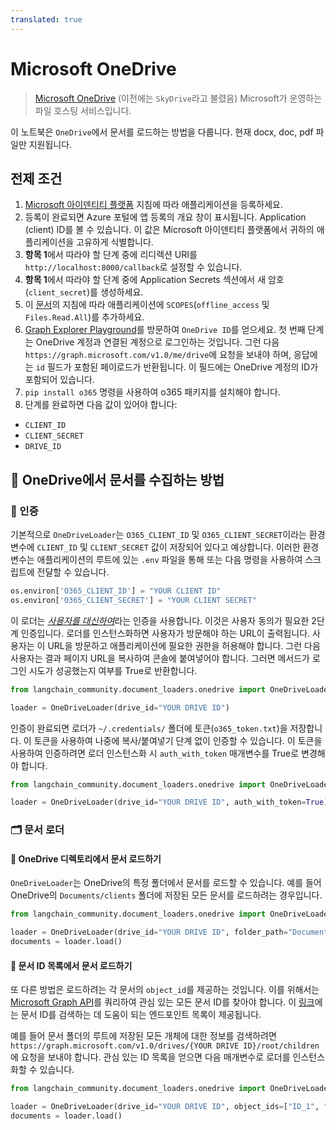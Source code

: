 ```yaml
---
translated: true
---
```


# Microsoft OneDrive

>[Microsoft OneDrive](https://en.wikipedia.org/wiki/OneDrive) (이전에는 `SkyDrive`라고 불렸음) Microsoft가 운영하는 파일 호스팅 서비스입니다.

이 노트북은 `OneDrive`에서 문서를 로드하는 방법을 다룹니다. 현재 docx, doc, pdf 파일만 지원됩니다.

## 전제 조건

1. [Microsoft 아이덴티티 플랫폼](https://learn.microsoft.com/en-us/azure/active-directory/develop/quickstart-register-app) 지침에 따라 애플리케이션을 등록하세요.
2. 등록이 완료되면 Azure 포털에 앱 등록의 개요 창이 표시됩니다. Application (client) ID를 볼 수 있습니다. 이 값은 Microsoft 아이덴티티 플랫폼에서 귀하의 애플리케이션을 고유하게 식별합니다.
3. **항목 1**에서 따라야 할 단계 중에 리디렉션 URI를 `http://localhost:8000/callback`로 설정할 수 있습니다.
4. **항목 1**에서 따라야 할 단계 중에 Application Secrets 섹션에서 새 암호(`client_secret`)를 생성하세요.
5. 이 [문서](https://learn.microsoft.com/en-us/azure/active-directory/develop/quickstart-configure-app-expose-web-apis#add-a-scope)의 지침에 따라 애플리케이션에 `SCOPES`(`offline_access` 및 `Files.Read.All`)를 추가하세요.
6. [Graph Explorer Playground](https://developer.microsoft.com/en-us/graph/graph-explorer)를 방문하여 `OneDrive ID`를 얻으세요. 첫 번째 단계는 OneDrive 계정과 연결된 계정으로 로그인하는 것입니다. 그런 다음 `https://graph.microsoft.com/v1.0/me/drive`에 요청을 보내야 하며, 응답에는 `id` 필드가 포함된 페이로드가 반환됩니다. 이 필드에는 OneDrive 계정의 ID가 포함되어 있습니다.
7. `pip install o365` 명령을 사용하여 o365 패키지를 설치해야 합니다.
8. 단계를 완료하면 다음 값이 있어야 합니다:
- `CLIENT_ID`
- `CLIENT_SECRET`
- `DRIVE_ID`

## 🧑 OneDrive에서 문서를 수집하는 방법

### 🔑 인증

기본적으로 `OneDriveLoader`는 `O365_CLIENT_ID` 및 `O365_CLIENT_SECRET`이라는 환경 변수에 `CLIENT_ID` 및 `CLIENT_SECRET` 값이 저장되어 있다고 예상합니다. 이러한 환경 변수는 애플리케이션의 루트에 있는 `.env` 파일을 통해 또는 다음 명령을 사용하여 스크립트에 전달할 수 있습니다.

```python
os.environ['O365_CLIENT_ID'] = "YOUR CLIENT ID"
os.environ['O365_CLIENT_SECRET'] = "YOUR CLIENT SECRET"
```

이 로더는 [*사용자를 대신하여*](https://learn.microsoft.com/en-us/graph/auth-v2-user?context=graph%2Fapi%2F1.0&view=graph-rest-1.0)라는 인증을 사용합니다. 이것은 사용자 동의가 필요한 2단계 인증입니다. 로더를 인스턴스화하면 사용자가 방문해야 하는 URL이 출력됩니다. 사용자는 이 URL을 방문하고 애플리케이션에 필요한 권한을 허용해야 합니다. 그런 다음 사용자는 결과 페이지 URL을 복사하여 콘솔에 붙여넣어야 합니다. 그러면 메서드가 로그인 시도가 성공했는지 여부를 True로 반환합니다.

```python
from langchain_community.document_loaders.onedrive import OneDriveLoader

loader = OneDriveLoader(drive_id="YOUR DRIVE ID")
```

인증이 완료되면 로더가 `~/.credentials/` 폴더에 토큰(`o365_token.txt`)을 저장합니다. 이 토큰을 사용하여 나중에 복사/붙여넣기 단계 없이 인증할 수 있습니다. 이 토큰을 사용하여 인증하려면 로더 인스턴스화 시 `auth_with_token` 매개변수를 True로 변경해야 합니다.

```python
from langchain_community.document_loaders.onedrive import OneDriveLoader

loader = OneDriveLoader(drive_id="YOUR DRIVE ID", auth_with_token=True)
```

### 🗂️ 문서 로더

#### 📑 OneDrive 디렉토리에서 문서 로드하기

`OneDriveLoader`는 OneDrive의 특정 폴더에서 문서를 로드할 수 있습니다. 예를 들어 OneDrive의 `Documents/clients` 폴더에 저장된 모든 문서를 로드하려는 경우입니다.

```python
from langchain_community.document_loaders.onedrive import OneDriveLoader

loader = OneDriveLoader(drive_id="YOUR DRIVE ID", folder_path="Documents/clients", auth_with_token=True)
documents = loader.load()
```

#### 📑 문서 ID 목록에서 문서 로드하기

또 다른 방법은 로드하려는 각 문서의 `object_id`를 제공하는 것입니다. 이를 위해서는 [Microsoft Graph API](https://developer.microsoft.com/en-us/graph/graph-explorer)를 쿼리하여 관심 있는 모든 문서 ID를 찾아야 합니다. 이 [링크](https://learn.microsoft.com/en-us/graph/api/resources/onedrive?view=graph-rest-1.0#commonly-accessed-resources)에는 문서 ID를 검색하는 데 도움이 되는 엔드포인트 목록이 제공됩니다.

예를 들어 문서 폴더의 루트에 저장된 모든 개체에 대한 정보를 검색하려면 `https://graph.microsoft.com/v1.0/drives/{YOUR DRIVE ID}/root/children`에 요청을 보내야 합니다. 관심 있는 ID 목록을 얻으면 다음 매개변수로 로더를 인스턴스화할 수 있습니다.

```python
from langchain_community.document_loaders.onedrive import OneDriveLoader

loader = OneDriveLoader(drive_id="YOUR DRIVE ID", object_ids=["ID_1", "ID_2"], auth_with_token=True)
documents = loader.load()
```
